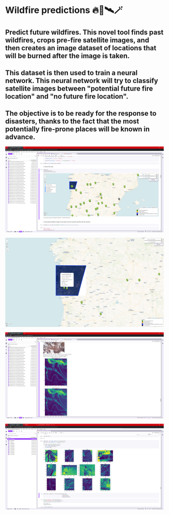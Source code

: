 # Wildfire predictions 🔥🌳🛰️🪄

## Predict future wildfires. This novel tool finds past wildfires, crops pre-fire satellite images, and then creates an image dataset of locations that will be burned after the image is taken.

## This dataset is then used to train a neural network. This neural network will try to classify satellite images between "potential future fire location" and "no future fire location".

## The objective is to be ready for the response to disasters, thanks to the fact that the most potentially fire-prone places will be known in advance.

![Interactive map](./assets/interactive-map-in-jupyter.png)

![Fullscreen map](./assets/map-fullscreen+popup+burnedzone-red.png)

![Generating dataset with crops pre-fire places automatically](./assets/generating-dataset-before-fires.png)

![before fire vs before no fire](./assets/fire-vs-nofire-gray.png)